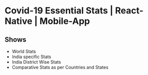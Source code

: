 # Covid-19 Essential Stats | React-Native | Mobile-App

## Shows 
- World Stats
- India specific Stats
- India District Wise Stats
- Comparative Stats as per Countries and States

